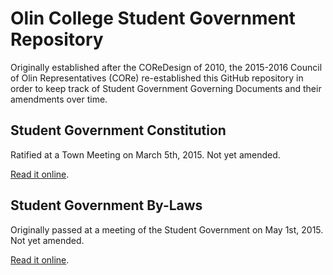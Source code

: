 # Olin College Student Government Repository
Originally established after the COReDesign of 2010, the 2015-2016 Council of Olin Representatives (CORe) re-established this GitHub repository in order to keep track of Student Government Governing Documents and their amendments over time.

## Student Government Constitution
Ratified at a Town Meeting on March 5th, 2015.
Not yet amended.

[Read it online](https://github.com/olin/studentgovernment/blob/master/student_government_constitution.md).

## Student Government By-Laws
Originally passed at a meeting of the Student Government on May 1st, 2015.
Not yet amended.

[Read it online](https://github.com/olin/studentgovernment/blob/master/student_government_bylaws.md).